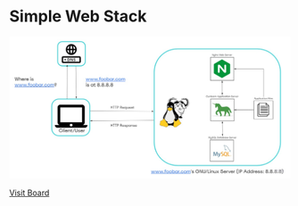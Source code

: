 # Simple Web Stack

![Image of a simple web stack](0-simple_web_stack.jpg)

[Visit Board](https://miro.com/app/board/uXjVOfJwct0=/)
